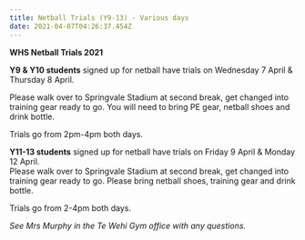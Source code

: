 ```yaml
---
title: Netball Trials (Y9-13) - Various days
date: 2021-04-07T04:26:37.454Z
---
```

**WHS Netball Trials 2021**

**Y9 & Y10 students** signed up for netball have trials on Wednesday 7 April & Thursday 8 April. 

Please walk over to Springvale Stadium at second break, get changed into training gear ready to go. You will need to bring PE gear, netball shoes and drink bottle.  

Trials go from 2pm-4pm both days.

**Y11-13 students** signed up for netball have trials on Friday 9 April & Monday 12 April.  
Please walk over to Springvale Stadium at second break, get changed into training gear ready to go. Please bring netball shoes, training gear and drink bottle.  

Trials go from 2-4pm both days.

*See Mrs Murphy in the Te Wehi Gym office with any questions.*